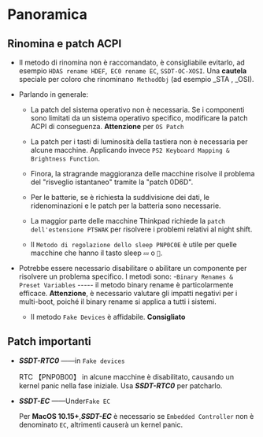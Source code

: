 # Panoramica

## Rinomina e patch ACPI

- Il metodo di rinomina non è raccomandato, è consigliabile evitarlo, ad esempio `HDAS rename HDEF`,` EC0 rename EC`, `SSDT-OC-XOSI`. Una **cautela** speciale per coloro che rinominano` MethodObj` (ad esempio _STA , _OSI).
- Parlando in generale:
  - La patch del sistema operativo non è necessaria. Se i componenti sono limitati da un sistema operativo specifico, modificare la patch ACPI di conseguenza. **Attenzione** per `OS Patch`

  - La patch per i tasti di luminosità della tastiera non è necessaria per alcune macchine. Applicando invece `PS2 Keyboard Mapping & Brightness Function`.

  - Finora, la stragrande maggioranza delle macchine risolve il problema del "risveglio istantaneo" tramite la "patch 0D6D".

  - Per le batterie, se è richiesta la suddivisione dei dati, le ridenominazioni e le patch per la batteria sono necessarie.
  
  - La maggior parte delle macchine Thinkpad richiede la `patch dell'estensione PTSWAK` per risolvere i problemi relativi al night shift.
  
  - Il `Metodo di regolazione dello sleep PNP0C0E` è utile per quelle macchine che hanno il tasto sleep `💤` o `🌙`.
  

- Potrebbe essere necessario disabilitare o abilitare un componente per risolvere un problema specifico. I metodi sono:
  -`Binary Renames & Preset Variables` ----- il metodo binary rename è particolarmente efficace. **Attenzione**, è necessario valutare gli impatti negativi per i multi-boot, poiché il binary rename si applica a tutti i sistemi.
  
  - Il metodo `Fake Devices` è affidabile. **Consigliato**

## Patch importanti

- ***SSDT-RTC0*** ——in `Fake devices`

  RTC 【PNP0B00】 in alcune macchine è disabilitato, causando un kernel panic nella fase iniziale. Usa ***SSDT-RTC0*** per patcharlo.

- ***SSDT-EC*** ——Under`Fake EC`

  Per **MacOS 10.15+**,***SSDT-EC*** è necessario se `Embedded Controller` non è denominato `EC`, altrimenti causerà un kernel panic.
